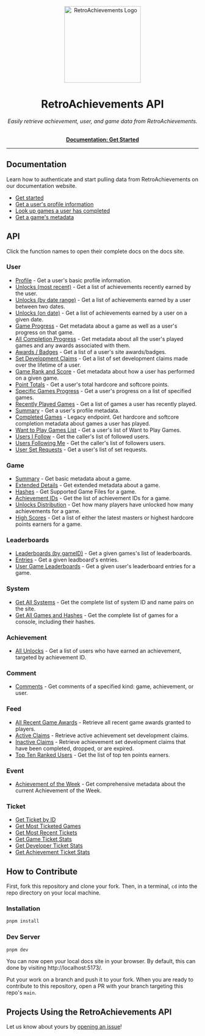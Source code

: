 <p align="center" dir="auto"><a href="https://retroachievements.org" rel="nofollow"><img src="https://raw.githubusercontent.com/RetroAchievements/RAWeb/master/public/assets/images/ra-icon.webp" width="200" alt="RetroAchievements Logo" style="max-width: 100%;"></a></p>

<h1 align="center">RetroAchievements API</h1>

<p align="center">
  <i>Easily retrieve achievement, user, and game data from RetroAchievements.</i>
  <br /><br />
</p>

<p align="center">
  <a href="https://api-docs.retroachievements.org/getting-started.html"><strong>Documentation: Get Started</strong></a>
  <br />
</p>

<hr />

## Documentation

Learn how to authenticate and start pulling data from RetroAchievements on our documentation website.

- [Get started](https://api-docs.retroachievements.org/getting-started.html)
- [Get a user's profile information](https://api-docs.retroachievements.org/v1/get-user-profile.html)
- [Look up games a user has completed](https://api-docs.retroachievements.org/v1/get-user-progress.html)
- [Get a game's metadata](https://api-docs.retroachievements.org/v1/get-game-extended.html)

## API

Click the function names to open their complete docs on the docs site.

### User

- [Profile](https://api-docs.retroachievements.org/v1/get-user-profile.html) - Get a user's basic profile information.
- [Unlocks (most recent)](https://api-docs.retroachievements.org/v1/get-user-recent-achievements.html) - Get a list of achievements recently earned by the user.
- [Unlocks (by date range)](https://api-docs.retroachievements.org/v1/get-achievements-earned-between.html) - Get a list of achievements earned by a user between two dates.
- [Unlocks (on date)](https://api-docs.retroachievements.org/v1/get-achievements-earned-on-day.html) - Get a list of achievements earned by a user on a given date.
- [Game Progress](https://api-docs.retroachievements.org/v1/get-game-info-and-user-progress.html) - Get metadata about a game as well as a user's progress on that game.
- [All Completion Progress](https://api-docs.retroachievements.org/v1/get-user-completion-progress.html) - Get metadata about all the user's played games and any awards associated with them.
- [Awards / Badges](https://api-docs.retroachievements.org/v1/get-user-awards.html) - Get a list of a user's site awards/badges.
- [Set Development Claims](https://api-docs.retroachievements.org/v1/get-user-claims.html) - Get a list of set development claims made over the lifetime of a user.
- [Game Rank and Score](https://api-docs.retroachievements.org/v1/get-user-game-rank-and-score.html) - Get metadata about how a user has performed on a given game.
- [Point Totals](https://api-docs.retroachievements.org/v1/get-user-points.html) - Get a user's total hardcore and softcore points.
- [Specific Games Progress](https://api-docs.retroachievements.org/v1/get-user-progress.html) - Get a user's progress on a list of specified games.
- [Recently Played Games](https://api-docs.retroachievements.org/v1/get-user-recently-played-games.html) - Get a list of games a user has recently played.
- [Summary](https://api-docs.retroachievements.org/v1/get-user-summary.html) - Get a user's profile metadata.
- [Completed Games](https://api-docs.retroachievements.org/v1/get-user-completed-games.html) - Legacy endpoint. Get hardcore and softcore completion metadata about games a user has played.
- [Want to Play Games List](https://api-docs.retroachievements.org/v1/get-user-want-to-play-list.html) - Get a user's list of Want to Play Games.
- [Users I Follow](https://api-docs.retroachievements.org/v1/get-users-i-follow.html) - Get the caller's list of followed users.
- [Users Following Me](https://api-docs.retroachievements.org/v1/get-users-following-me.html) - Get the caller's list of followers users.
- [User Set Requests](https://api-docs.retroachievements.org/v1/get-user-set-requests.html) - Get a user's list of set requests.

### Game

- [Summary](https://api-docs.retroachievements.org/v1/get-game.html) - Get basic metadata about a game.
- [Extended Details](https://api-docs.retroachievements.org/v1/get-game-extended.html) - Get extended metadata about a game.
- [Hashes](https://api-docs.retroachievements.org/v1/get-game-hashes.html) - Get Supported Game Files for a game.
- [Achievement IDs](https://api-docs.retroachievements.org/v1/get-achievement-count.html) - Get the list of achievement IDs for a game.
- [Unlocks Distribution](https://api-docs.retroachievements.org/v1/get-achievement-distribution.html) - Get how many players have unlocked how many achievements for a game.
- [High Scores](https://api-docs.retroachievements.org/v1/get-game-rank-and-score.html) - Get a list of either the latest masters or highest hardcore points earners for a game.

### Leaderboards

- [Leaderboards (by gameID)](https://api-docs.retroachievements.org/v1/get-game-leaderboards.html) - Get a given games's list of leaderboards.
- [Entries](https://api-docs.retroachievements.org/v1/get-leaderboard-entries.html) - Get a given leadboard's entries.
- [User Game Leaderboards](https://api-docs.retroachievements.org/v1/get-user-game-ladearboards.html) - Get a given user's leaderboard entries for a game.

### System

- [Get All Systems](https://api-docs.retroachievements.org/v1/get-console-ids.html) - Get the complete list of system ID and name pairs on the site.
- [Get All Games and Hashes](https://api-docs.retroachievements.org/v1/get-game-list.html) - Get the complete list of games for a console, including their hashes.

### Achievement

- [All Unlocks](https://api-docs.retroachievements.org/v1/get-achievement-unlocks.html) - Get a list of users who have earned an achievement, targeted by achievement ID.

### Comment

- [Comments](https://api-docs.retroachievements.org/v1/get-comments.html) - Get comments of a specified kind: game, achievement, or user.

### Feed

- [All Recent Game Awards](https://api-docs.retroachievements.org/v1/get-recent-game-awards.html) - Retrieve all recent game awards granted to players.
- [Active Claims](https://api-docs.retroachievements.org/v1/get-active-claims.html) - Retrieve active achievement set development claims.
- [Inactive Claims](https://api-docs.retroachievements.org/v1/get-claims.html) - Retrieve achievement set development claims that have been completed, dropped, or are expired.
- [Top Ten Ranked Users](https://api-docs.retroachievements.org/v1/get-top-ten-users.html) - Get the list of top ten points earners.

### Event

- [Achievement of the Week](https://api-docs.retroachievements.org/v1/get-achievement-of-the-week.html) - Get comprehensive metadata about the current Achievement of the Week.

### Ticket

- [Get Ticket by ID](https://api-docs.retroachievements.org/v1/get-ticket-data/get-ticket-by-id.html)
- [Get Most Ticketed Games](https://api-docs.retroachievements.org/v1/get-ticket-data/get-most-ticketed-games.html)
- [Get Most Recent Tickets](https://api-docs.retroachievements.org/v1/get-ticket-data/get-most-recent-tickets.html)
- [Get Game Ticket Stats](https://api-docs.retroachievements.org/v1/get-ticket-data/get-game-ticket-stats.html)
- [Get Developer Ticket Stats](https://api-docs.retroachievements.org/v1/get-ticket-data/get-developer-ticket-stats.html)
- [Get Achievement Ticket Stats](https://api-docs.retroachievements.org/v1/get-ticket-data/get-achievement-ticket-stats.html)

## How to Contribute

First, fork this repository and clone your fork. Then, in a terminal, `cd` into the repo directory on your local machine.

### Installation

```bash
pnpm install
```

### Dev Server

```bash
pnpm dev
```

You can now open your local docs site in your browser. By default, this can done by visiting http://localhost:5173/.

Put your work on a branch and push it to your fork. When you are ready to contribute to this repository, open a PR with your branch targeting this repo's `main`.

## Projects Using the RetroAchievements API

Let us know about yours by [opening an issue](https://github.com/RetroAchievements/api-docs/issues/new)!
